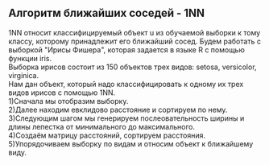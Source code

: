 Алгоритм ближайших соседей - 1NN
--------------
1NN относит классифицируемый объект u из обучаемой выборки к тому классу, которому принадлежит его ближайший сосед.
Будем работать с выборкой "Ирисы Фишера", которая задается в языке R с помощью функции iris.  
Выборка ирисов состоит из 150 объектов трех видов: setosa, versicolor, virginica.   
Нам дан объект, который надо классифицировать к одному их трех видов ирисов с помощью 1NN.  
1)Сначала мы отобразим выборку.  
2)Далее находим евклидово расстояние и сортируем по нему.  
3)Следующим шагом мы генерируем послеовательность ширины и длины лепестка от минимального до максимального.  
4)Создаём матрицу расстояний, сортируем расстояния.  
5)Упорядочиваем выборку по видам и относим объект к ближайшему виду.  
